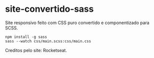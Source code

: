 # site-convertido-sass

Site responsivo feito com CSS puro convertido e componentizado para SCSS.

```
npm install -g sass
sass --watch css/main.scss:css/main.css
```

Creditos pelo site: Rocketseat.
